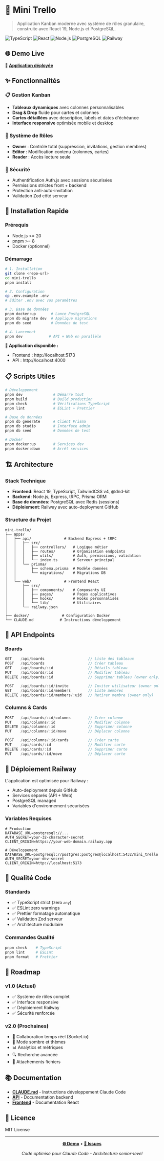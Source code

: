 # 🚀 Mini Trello

> Application Kanban moderne avec système de rôles granulaire, construite avec React 19, Node.js et PostgreSQL.

![TypeScript](https://img.shields.io/badge/TypeScript-007ACC?style=for-the-badge&logo=typescript&logoColor=white)
![React](https://img.shields.io/badge/React_19-20232A?style=for-the-badge&logo=react&logoColor=61DAFB)
![Node.js](https://img.shields.io/badge/Node.js-43853D?style=for-the-badge&logo=node.js&logoColor=white)
![PostgreSQL](https://img.shields.io/badge/PostgreSQL-316192?style=for-the-badge&logo=postgresql&logoColor=white)
![Railway](https://img.shields.io/badge/Railway-0B0D0E?style=for-the-badge&logo=railway&logoColor=white)

## 🌐 Demo Live

**🔗 [Application déployée](https://web-production-b1e9.up.railway.app)**

## ✨ Fonctionnalités

### 📋 Gestion Kanban
- **Tableaux dynamiques** avec colonnes personnalisables
- **Drag & Drop** fluide pour cartes et colonnes  
- **Cartes détaillées** avec description, labels et dates d'échéance
- **Interface responsive** optimisée mobile et desktop

### 👥 Système de Rôles
- **Owner** : Contrôle total (suppression, invitations, gestion membres)
- **Editor** : Modification contenu (colonnes, cartes)
- **Reader** : Accès lecture seule

### 🔐 Sécurité
- Authentification Auth.js avec sessions sécurisées
- Permissions strictes front + backend
- Protection anti-auto-invitation
- Validation Zod côté serveur

## 🚀 Installation Rapide

### Prérequis
- Node.js >= 20
- pnpm >= 8  
- Docker (optionnel)

### Démarrage
```bash
# 1. Installation
git clone <repo-url>
cd mini-trello
pnpm install

# 2. Configuration
cp .env.example .env
# Éditer .env avec vos paramètres

# 3. Base de données
pnpm docker:up       # Lance PostgreSQL
pnpm db migrate dev  # Applique migrations  
pnpm db seed         # Données de test

# 4. Lancement
pnpm dev            # API + Web en parallèle
```

**🎉 Application disponible :**
- Frontend : http://localhost:5173
- API : http://localhost:4000

## 📋 Scripts Utiles

```bash
# Développement
pnpm dev              # Démarre tout
pnpm build            # Build production
pnpm check            # Vérifications TypeScript
pnpm lint             # ESLint + Prettier

# Base de données  
pnpm db generate      # Client Prisma
pnpm db studio        # Interface admin
pnpm db seed          # Données de test

# Docker
pnpm docker:up        # Services dev
pnpm docker:down      # Arrêt services
```

## 🏗️ Architecture

### Stack Technique
- **Frontend**: React 19, TypeScript, TailwindCSS v4, @dnd-kit
- **Backend**: Node.js, Express, tRPC, Prisma ORM  
- **Base de données**: PostgreSQL avec Redis (sessions)
- **Déploiement**: Railway avec auto-deployment GitHub

### Structure du Projet
```
mini-trello/
├── apps/
│   ├── api/               # Backend Express + tRPC
│   │   ├── src/
│   │   │   ├── controllers/   # Logique métier
│   │   │   ├── routes/        # Organisation endpoints
│   │   │   ├── utils/         # Auth, permissions, validation
│   │   │   └── index.ts       # Serveur principal
│   │   └── prisma/
│   │       ├── schema.prisma  # Modèle données
│   │       └── migrations/    # Migrations DB
│   │
│   └── web/               # Frontend React
│       ├── src/
│       │   ├── components/    # Composants UI
│       │   ├── pages/         # Pages applicatives  
│       │   ├── hooks/         # Hooks personnalisés
│       │   └── lib/           # Utilitaires
│       └── railway.json
│
├── docker/               # Configuration Docker
└── CLAUDE.md            # Instructions développement
```

## 🔄 API Endpoints

### Boards
```typescript
GET    /api/boards                    // Liste des tableaux
POST   /api/boards                    // Créer tableau
GET    /api/boards/:id                // Détails tableau  
PUT    /api/boards/:id                // Modifier tableau
DELETE /api/boards/:id                // Supprimer tableau (owner only)

POST   /api/boards/:id/invite         // Inviter utilisateur (owner only)
GET    /api/boards/:id/members        // Liste membres
DELETE /api/boards/:id/members/:uid   // Retirer membre (owner only)
```

### Columns & Cards
```typescript
POST   /api/boards/:id/columns        // Créer colonne
PUT    /api/columns/:id               // Modifier colonne
DELETE /api/columns/:id               // Supprimer colonne
PUT    /api/columns/:id/move          // Déplacer colonne

POST   /api/columns/:id/cards         // Créer carte
PUT    /api/cards/:id                 // Modifier carte  
DELETE /api/cards/:id                 // Supprimer carte
PUT    /api/cards/:id/move            // Déplacer carte
```

## 🚀 Déploiement Railway

L'application est optimisée pour Railway :
- Auto-deployment depuis GitHub
- Services séparés (API + Web)
- PostgreSQL managed
- Variables d'environnement sécurisées

### Variables Requises
```env
# Production
DATABASE_URL=postgresql://...
AUTH_SECRET=your-32-character-secret
CLIENT_ORIGIN=https://your-web-domain.railway.app

# Développement  
DATABASE_URL=postgresql://postgres:postgres@localhost:5432/mini_trello
AUTH_SECRET=your-dev-secret
CLIENT_ORIGIN=http://localhost:5173
```

## 🧪 Qualité Code

### Standards
- ✅ TypeScript strict (zero `any`)
- ✅ ESLint zero warnings  
- ✅ Prettier formatage automatique
- ✅ Validation Zod serveur
- ✅ Architecture modulaire

### Commandes Qualité
```bash
pnpm check    # TypeScript
pnpm lint     # ESLint
pnpm format   # Prettier
```

## 🔮 Roadmap

### v1.0 (Actuel)
- ✅ Système de rôles complet
- ✅ Interface responsive
- ✅ Déploiement Railway
- ✅ Sécurité renforcée

### v2.0 (Prochaines)  
- 🔄 Collaboration temps réel (Socket.io)
- 🎨 Mode sombre et thèmes
- 📊 Analytics et métriques
- 🔍 Recherche avancée
- 📎 Attachements fichiers

## 📚 Documentation

- **[CLAUDE.md](CLAUDE.md)** - Instructions développement Claude Code
- **[API](apps/api/README.md)** - Documentation backend
- **[Frontend](apps/web/README.md)** - Documentation React

## 📄 Licence

MIT License

---

<div align="center">

**[🌐 Demo](https://web-production-b1e9.up.railway.app)** • **[🐛 Issues](https://github.com/VictorNain26/mini-trello/issues)**

*Code optimisé pour Claude Code - Architecture senior-level*

</div>